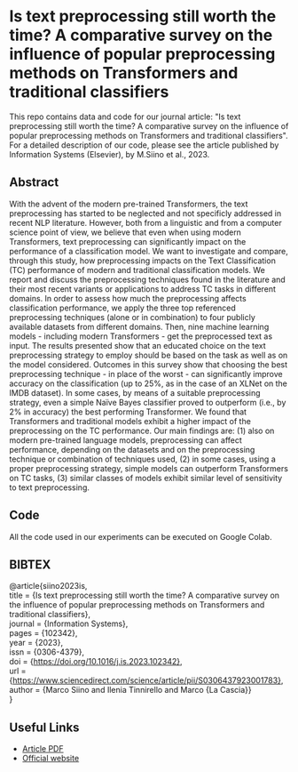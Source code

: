 # Is text preprocessing still worth the time? A comparative survey on the influence of popular preprocessing methods on Transformers and traditional classifiers
This repo contains data and code for our journal article: "Is text preprocessing still worth the time? A comparative survey on the influence of popular preprocessing methods on Transformers and traditional classifiers". 
For a detailed description of our code, please see the article published by Information Systems (Elsevier), by M.Siino et al., 2023.

## Abstract
With the advent of the modern pre-trained Transformers, the text preprocessing has started to be neglected and not specificly addressed in recent NLP literature. However, both from a linguistic and from a computer science point of view, we believe that even when using modern Transformers, text preprocessing can significantly impact on the performance of a classification model. We want to investigate and compare, through this study, how preprocessing impacts on the Text Classification (TC) performance of modern and traditional classification models. We report and discuss the preprocessing techniques found in the literature and their most recent variants or applications to address TC tasks in different domains. In order to assess how much the preprocessing affects classification performance, we apply the three top referenced preprocessing techniques (alone or in combination) to four publicly available datasets from different domains. Then, nine machine learning models - including modern Transformers - get the preprocessed text as input. The results presented show that an educated choice on the text preprocessing strategy to employ should be based on the task as well as on the model considered. Outcomes in this survey show that choosing the best preprocessing technique - in place of the worst - can significantly improve accuracy on the classification (up to 25%, as in the case of an XLNet on the IMDB dataset). In some cases, by means of a suitable preprocessing strategy, even a simple Naïve Bayes classifier proved to outperform (i.e., by 2% in accuracy) the best performing Transformer. We found that Transformers and traditional models exhibit a higher impact of the preprocessing on the TC performance. Our main findings are: (1) also on modern pre-trained language models, preprocessing can affect performance, depending on the datasets and on the preprocessing technique or combination of techniques used, (2) in some cases, using a proper preprocessing strategy, simple models can outperform Transformers on TC tasks, (3) similar classes of models exhibit similar level of sensitivity to text preprocessing.

## Code
All the code used in our experiments can be executed on Google Colab.

## BIBTEX
@article{siino2023is,  
title = {Is text preprocessing still worth the time? A comparative survey on the influence of popular preprocessing methods on Transformers and traditional classifiers},  
journal = {Information Systems},  
pages = {102342},  
year = {2023},  
issn = {0306-4379},  
doi = {https://doi.org/10.1016/j.is.2023.102342},  
url = {https://www.sciencedirect.com/science/article/pii/S0306437923001783},  
author = {Marco Siino and Ilenia Tinnirello and Marco {La Cascia}}  
}

## Useful Links
* [Article PDF](https://www.sciencedirect.com/science/article/pii/S0306437923001783/pdfft?md5=f6a37c2a5b264959fc055b2613fb321e&pid=1-s2.0-S0306437923001783-main.pdf)
* [Official website](https://www.sciencedirect.com/science/article/pii/S0306437923001783) 
